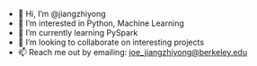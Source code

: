 - 👋 Hi, I’m @jiangzhiyong
- 👀 I’m interested in Python, Machine Learning
- 🌱 I’m currently learning PySpark
- 💞️ I’m looking to collaborate on interesting projects
- 📫 Reach me out by emailing: joe_jiangzhiyong@berkeley.edu

<!---
jiangzhiyong/jiangzhiyong is a ✨ special ✨ repository because its `README.md` (this file) appears on your GitHub profile.
You can click the Preview link to take a look at your changes.
--->
